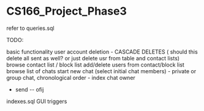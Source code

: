 # CS166_Project_Phase3

refer to queries.sql 

TODO:

basic functionality
user account deletion - CASCADE DELETES ( should this delete all sent as well? or just delete usr from table and contact lists)
browse contact list / block list
add/delete users from contact/block list
browse list of chats
start new chat (select initial chat members) - private or group chat, chronological order - index
chat owner
- send
-- ofij

indexes.sql
GUI
triggers
